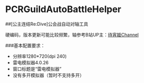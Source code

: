 # PCRGuildAutoBattleHelper
##[公主连结Re:Dive]公会战自动对轴工具   

硬编码，版本更新可能比较频繁，轴参考B站UP主：[待宵姫Channel](https://space.bilibili.com/865683)

###基本配置要求：   
* 分辨率1280*720(dpi 240)   
* 雷电模拟器4.0.26   
* 窗口标题是“雷电模拟器”   
* 没有多开模拟器（暂时不支持多开）